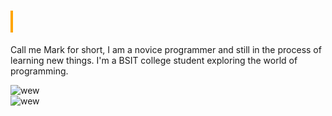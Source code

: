 # <div class="typing">Hello, I'm John Mark <img src="https://raw.githubusercontent.com/TheDudeThatCode/TheDudeThatCode/master/Assets/Hi.gif" width="28px"></div>

Call me Mark for short, I am a novice programmer and still in the process of learning new things. I'm a BSIT college student exploring the world of programming.

![wew](https://github-readme-stats.vercel.app/api?username=Kaelx&show_icons=true&theme=transparent&rank_icon=github&hide_border=true&line_height=35&custom_title=Kael's%20Github%20Stats)  
![wew](https://github-readme-stats.vercel.app/api/top-langs/?username=Kaelx&theme=transparent&hide_border=true&hide_title=true&count_weight=0.4&size_weight=0.4)

<style>
.typing {
  overflow: hidden;
  white-space: nowrap;
  border-right: 0.15em solid orange;
  animation: typing 4s steps(30, end) infinite, blink 0.5s step-end infinite;
}

@keyframes typing {
  0% { width: 0; }
  50% { width: 100%; }
  70% { width: 100%; }
  100% { width: 0; }
}

@keyframes blink {
  50% { border-color: transparent; }
}
</style>

